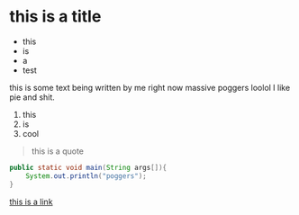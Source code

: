 <link href="https://fonts.googleapis.com/css?family=Source+Sans+Pro"
rel="stylesheet">
<link href="https://fonts.googleapis.com/css?family=Didact+Gothic"
rel="stylesheet">
 <link rel="stylesheet" type="text/css" href="styles.css">
 <meta name="viewport" content="width=device-width, initial-scale=1">

# this is a title

- this
- is
- a
- test

this is some text being written by me right now massive poggers loolol I like pie and shit.

1. this
2. is
3. cool

> this is a quote

```java
public static void main(String args[]){
    System.out.println("poggers");
}
```

[this is a link](https://monado.neocities/org)
